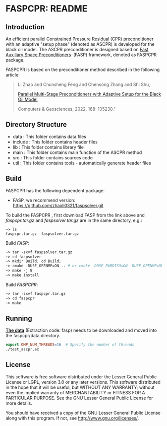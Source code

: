 # FASPCPR: README

## Introduction

An efficient parallel Constrained Pressure Residual (CPR) preconditioner with an adaptive "setup phase" (denoted as ASCPR) is developed  for the black oil model. The ASCPR preconditioner is designed based on [Fast Auxiliary Space Preconditioners](http://www.multigrid.org/fasp/)  (FASP) framework, denoted as FASPCPR package. 

FASPCPR is based on the preconditioner method described in the following article:

> Li Zhao and Chunsheng Feng and Chensong Zhang and Shi Shu,
>
> [Parallel Multi-Stage Preconditioners with Adaptive Setup for the Black Oil Model](https://doi.org/10.1016/j.cageo.2022.105230),
>
> Computers & Geosciences, 2022, 168: 105230."

## Directory Structure

- data : This folder contains data files 
- include : This folder contains header files
- lib : This folder contains library file
- main : This folder contains main function of the ASCPR method
- src  :  This folder contains sources code 
- util :  This folder contains tools - automatically generate header files

## Build

FASPCPR has the following dependent package:

- FASP,  we recommend version: https://github.com/zhaoli0321/faspsolver.git

  

To build the FASPCPR , first download FASP from the link above and *faspcpr.tar.gz* and *faspsolver.tar.gz* are in the same directory, e.g.: 

```
~> ls
faspcpr.tar.gz  faspsolver.tar.gz
```

Build *FASP*:

```makefile
~> tar -zxvf faspsolver.tar.gz
~> cd faspsolver
~> mkdir Build; cd Build; 
~> cmake -DUSE_OPENMP=ON .. # or cmake -DUSE_PARDISO=ON -DUSE_OPENMP=ON ..
~> make -j 8
~> make install
```

Build *FASPCPR*:

```makefile
~> tar -zxvf faspcpr.tar.gz
~> cd faspcpr
~> make
```

## Running

[**The data**](https://pan.baidu.com/s/1JUHI1y6uSpPjCNRawHOFMw) (Extraction code: fasp) needs to be downloaded and moved into the faspcpr/data directory.

```makefile
export OMP_NUM_THREADS=16  # Specify the number of threads
./test_ascpr.ex
```

## License

This software is free software distributed under the Lesser General Public License or LGPL, version 3.0 or any later versions. This software distributed in the hope that it will be useful, but WITHOUT ANY WARRANTY; without even the implied warranty of MERCHANTABILITY or FITNESS FOR A PARTICULAR PURPOSE. See the GNU Lesser General Public License for more details.

You should have received a copy of the GNU Lesser General Public License along with this program. If not, see http://www.gnu.org/licenses/.

